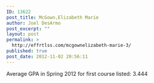 ```yaml
---
ID: 13622
post_title: McGown,Elizabeth Marie
author: Joel DesArmo
post_excerpt: ""
layout: post
permalink: >
  http://effrtlss.com/mcgownelizabeth-marie-3/
published: true
post_date: 2012-11-02 20:56:11
---
```

<p>Average GPA in Spring 2012 for first course listed: 3.444</p>